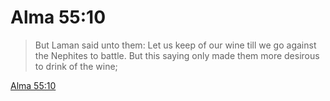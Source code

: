 # Alma 55:10

> But Laman said unto them: Let us keep of our wine till we go against the Nephites to battle. But this saying only made them more desirous to drink of the wine;

[Alma 55:10](https://www.churchofjesuschrist.org/study/scriptures/bofm/alma/55?lang=eng&id=p10#p10)


